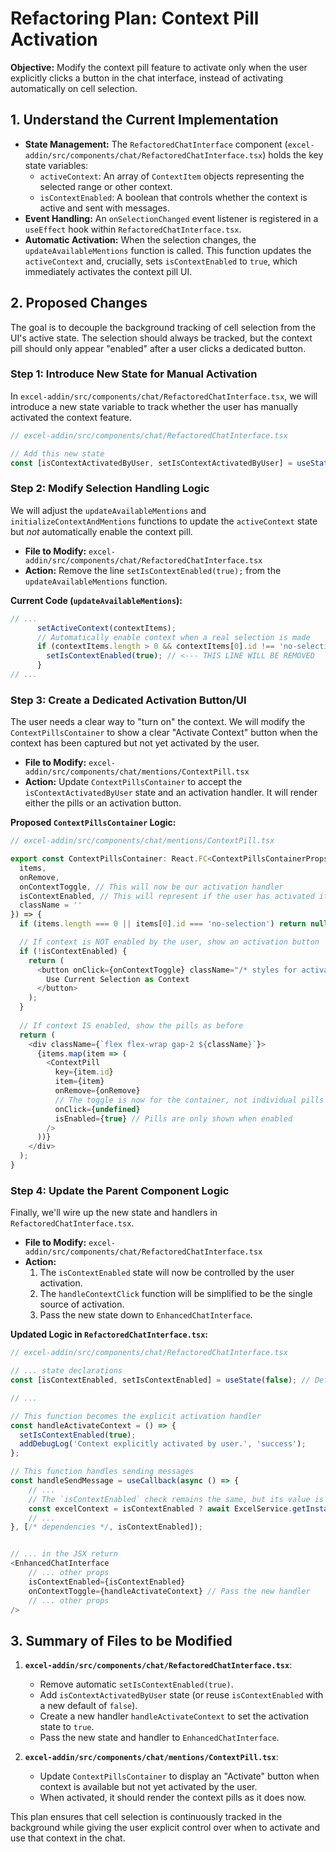 # Refactoring Plan: Context Pill Activation

**Objective:** Modify the context pill feature to activate only when the user explicitly clicks a button in the chat interface, instead of activating automatically on cell selection.

## 1. Understand the Current Implementation

- **State Management:** The `RefactoredChatInterface` component (`excel-addin/src/components/chat/RefactoredChatInterface.tsx`) holds the key state variables:
    - `activeContext`: An array of `ContextItem` objects representing the selected range or other context.
    - `isContextEnabled`: A boolean that controls whether the context is active and sent with messages.
- **Event Handling:** An `onSelectionChanged` event listener is registered in a `useEffect` hook within `RefactoredChatInterface.tsx`.
- **Automatic Activation:** When the selection changes, the `updateAvailableMentions` function is called. This function updates the `activeContext` and, crucially, sets `isContextEnabled` to `true`, which immediately activates the context pill UI.

## 2. Proposed Changes

The goal is to decouple the background tracking of cell selection from the UI's active state. The selection should always be tracked, but the context pill should only appear "enabled" after a user clicks a dedicated button.

### Step 1: Introduce New State for Manual Activation

In `excel-addin/src/components/chat/RefactoredChatInterface.tsx`, we will introduce a new state variable to track whether the user has manually activated the context feature.

```typescript
// excel-addin/src/components/chat/RefactoredChatInterface.tsx

// Add this new state
const [isContextActivatedByUser, setIsContextActivatedByUser] = useState(false);
```

### Step 2: Modify Selection Handling Logic

We will adjust the `updateAvailableMentions` and `initializeContextAndMentions` functions to update the `activeContext` state but *not* automatically enable the context pill.

- **File to Modify:** `excel-addin/src/components/chat/RefactoredChatInterface.tsx`
- **Action:** Remove the line `setIsContextEnabled(true);` from the `updateAvailableMentions` function.

**Current Code (`updateAvailableMentions`):**
```typescript
// ...
      setActiveContext(contextItems);
      // Automatically enable context when a real selection is made
      if (contextItems.length > 0 && contextItems[0].id !== 'no-selection') {
        setIsContextEnabled(true); // <--- THIS LINE WILL BE REMOVED
      }
// ...
```

### Step 3: Create a Dedicated Activation Button/UI

The user needs a clear way to "turn on" the context. We will modify the `ContextPillsContainer` to show a clear "Activate Context" button when the context has been captured but not yet activated by the user.

- **File to Modify:** `excel-addin/src/components/chat/mentions/ContextPill.tsx`
- **Action:** Update `ContextPillsContainer` to accept the `isContextActivatedByUser` state and an activation handler. It will render either the pills or an activation button.

**Proposed `ContextPillsContainer` Logic:**
```typescript
// excel-addin/src/components/chat/mentions/ContextPill.tsx

export const ContextPillsContainer: React.FC<ContextPillsContainerProps> = ({
  items,
  onRemove,
  onContextToggle, // This will now be our activation handler
  isContextEnabled, // This will represent if the user has activated it
  className = ''
}) => {
  if (items.length === 0 || items[0].id === 'no-selection') return null;

  // If context is NOT enabled by the user, show an activation button
  if (!isContextEnabled) {
    return (
      <button onClick={onContextToggle} className="/* styles for activation button */">
        Use Current Selection as Context
      </button>
    );
  }
  
  // If context IS enabled, show the pills as before
  return (
    <div className={`flex flex-wrap gap-2 ${className}`}>
      {items.map(item => (
        <ContextPill
          key={item.id}
          item={item}
          onRemove={onRemove}
          // The toggle is now for the container, not individual pills
          onClick={undefined} 
          isEnabled={true} // Pills are only shown when enabled
        />
      ))}
    </div>
  );
}
```

### Step 4: Update the Parent Component Logic

Finally, we'll wire up the new state and handlers in `RefactoredChatInterface.tsx`.

- **File to Modify:** `excel-addin/src/components/chat/RefactoredChatInterface.tsx`
- **Action:**
    1.  The `isContextEnabled` state will now be controlled by the user activation.
    2.  The `handleContextClick` function will be simplified to be the single source of activation.
    3.  Pass the new state down to `EnhancedChatInterface`.

**Updated Logic in `RefactoredChatInterface.tsx`:**
```typescript
// excel-addin/src/components/chat/RefactoredChatInterface.tsx

// ... state declarations
const [isContextEnabled, setIsContextEnabled] = useState(false); // Default to false

// ...

// This function becomes the explicit activation handler
const handleActivateContext = () => {
  setIsContextEnabled(true);
  addDebugLog('Context explicitly activated by user.', 'success');
};

// This function handles sending messages
const handleSendMessage = useCallback(async () => {
    // ...
    // The `isContextEnabled` check remains the same, but its value is now user-controlled
    const excelContext = isContextEnabled ? await ExcelService.getInstance().getSmartContext() : null;
    // ...
}, [/* dependencies */, isContextEnabled]);


// ... in the JSX return
<EnhancedChatInterface
    // ... other props
    isContextEnabled={isContextEnabled}
    onContextToggle={handleActivateContext} // Pass the new handler
    // ... other props
/>
```

## 3. Summary of Files to be Modified

1.  **`excel-addin/src/components/chat/RefactoredChatInterface.tsx`**:
    -   Remove automatic `setIsContextEnabled(true)`.
    -   Add `isContextActivatedByUser` state (or reuse `isContextEnabled` with a new default of `false`).
    -   Create a new handler `handleActivateContext` to set the activation state to `true`.
    -   Pass the new state and handler to `EnhancedChatInterface`.

2.  **`excel-addin/src/components/chat/mentions/ContextPill.tsx`**:
    -   Update `ContextPillsContainer` to display an "Activate" button when context is available but not yet activated by the user.
    -   When activated, it should render the context pills as it does now.

This plan ensures that cell selection is continuously tracked in the background while giving the user explicit control over when to activate and use that context in the chat.
